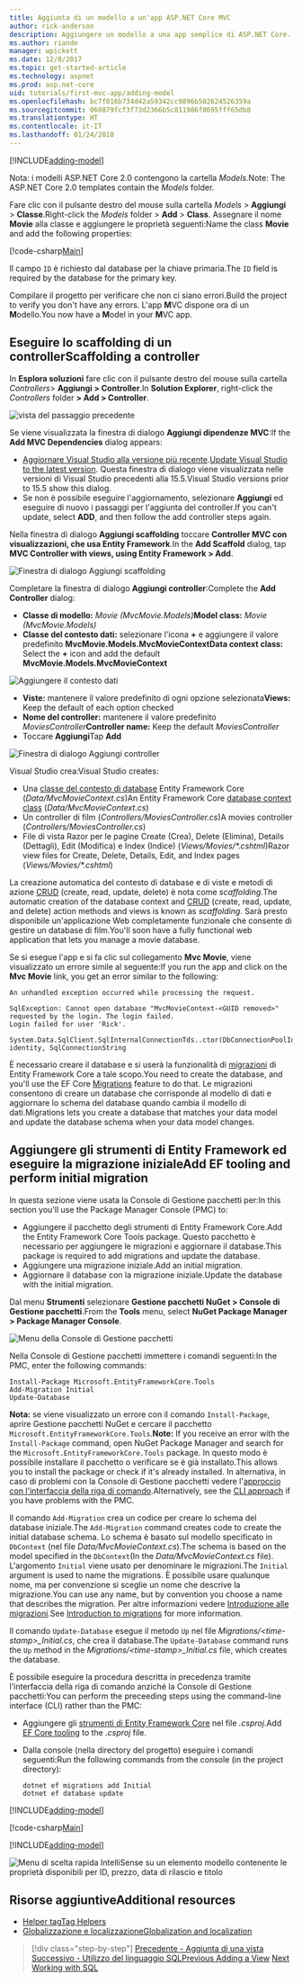 ```yaml
---
title: Aggiunta di un modello a un'app ASP.NET Core MVC
author: rick-anderson
description: Aggiungere un modello a una app semplice di ASP.NET Core.
ms.author: riande
manager: wpickett
ms.date: 12/8/2017
ms.topic: get-started-article
ms.technology: aspnet
ms.prod: asp.net-core
uid: tutorials/first-mvc-app/adding-model
ms.openlocfilehash: bc7f016b734d42a59342cc9896b502624526359a
ms.sourcegitcommit: 060879fcf3f73d2366b5c811986f8695fff65db8
ms.translationtype: HT
ms.contentlocale: it-IT
ms.lasthandoff: 01/24/2018
---
```

[!INCLUDE[adding-model](../../includes/mvc-intro/adding-model1.md)]

<span data-ttu-id="774f7-103">Nota: i modelli ASP.NET Core 2.0 contengono la cartella *Models*.</span><span class="sxs-lookup"><span data-stu-id="774f7-103">Note: The ASP.NET Core 2.0 templates contain the *Models* folder.</span></span>

<span data-ttu-id="774f7-104">Fare clic con il pulsante destro del mouse sulla cartella *Models* > **Aggiungi** > **Classe**.</span><span class="sxs-lookup"><span data-stu-id="774f7-104">Right-click the *Models* folder > **Add** > **Class**.</span></span> <span data-ttu-id="774f7-105">Assegnare il nome **Movie** alla classe e aggiungere le proprietà seguenti:</span><span class="sxs-lookup"><span data-stu-id="774f7-105">Name the class **Movie** and add the following properties:</span></span>

[!code-csharp[Main](../../tutorials/first-mvc-app/start-mvc/sample/MvcMovie/Models/MovieNoEF.cs?name=snippet_1)]

<span data-ttu-id="774f7-106">Il campo `ID` è richiesto dal database per la chiave primaria.</span><span class="sxs-lookup"><span data-stu-id="774f7-106">The `ID` field is required by the database for the primary key.</span></span> 

<span data-ttu-id="774f7-107">Compilare il progetto per verificare che non ci siano errori.</span><span class="sxs-lookup"><span data-stu-id="774f7-107">Build the project to verify you don't have any errors.</span></span> <span data-ttu-id="774f7-108">L'app **M**VC dispone ora di un **M**odello.</span><span class="sxs-lookup"><span data-stu-id="774f7-108">You now have a **M**odel in your **M**VC app.</span></span>

## <a name="scaffolding-a-controller"></a><span data-ttu-id="774f7-109">Eseguire lo scaffolding di un controller</span><span class="sxs-lookup"><span data-stu-id="774f7-109">Scaffolding a controller</span></span>

<span data-ttu-id="774f7-110">In **Esplora soluzioni** fare clic con il pulsante destro del mouse sulla cartella *Controllers*> **Aggiungi > Controller**.</span><span class="sxs-lookup"><span data-stu-id="774f7-110">In **Solution Explorer**, right-click the *Controllers* folder **> Add > Controller**.</span></span>

![vista del passaggio precedente](adding-model/_static/add_controller.png)

<span data-ttu-id="774f7-112">Se viene visualizzata la finestra di dialogo **Aggiungi dipendenze MVC**:</span><span class="sxs-lookup"><span data-stu-id="774f7-112">If the **Add MVC Dependencies** dialog appears:</span></span>

* <span data-ttu-id="774f7-113">[Aggiornare Visual Studio alla versione più recente](https://www.visualstudio.com/downloads/).</span><span class="sxs-lookup"><span data-stu-id="774f7-113">[Update Visual Studio to the latest version](https://www.visualstudio.com/downloads/).</span></span> <span data-ttu-id="774f7-114">Questa finestra di dialogo viene visualizzata nelle versioni di Visual Studio precedenti alla 15.5.</span><span class="sxs-lookup"><span data-stu-id="774f7-114">Visual Studio versions prior to 15.5 show this dialog.</span></span>
* <span data-ttu-id="774f7-115">Se non è possibile eseguire l'aggiornamento, selezionare **Aggiungi** ed eseguire di nuovo i passaggi per l'aggiunta del controller.</span><span class="sxs-lookup"><span data-stu-id="774f7-115">If you can't update, select **ADD**, and then follow the add controller steps again.</span></span>

<span data-ttu-id="774f7-116">Nella finestra di dialogo **Aggiungi scaffolding** toccare **Controller MVC con visualizzazioni, che usa Entity Framework**.</span><span class="sxs-lookup"><span data-stu-id="774f7-116">In the **Add Scaffold** dialog, tap **MVC Controller with views, using Entity Framework > Add**.</span></span>

![Finestra di dialogo Aggiungi scaffolding](adding-model/_static/add_scaffold2.png)

<span data-ttu-id="774f7-118">Completare la finestra di dialogo **Aggiungi controller**:</span><span class="sxs-lookup"><span data-stu-id="774f7-118">Complete the **Add Controller** dialog:</span></span>

* <span data-ttu-id="774f7-119">**Classe di modello:** *Movie (MvcMovie.Models)*</span><span class="sxs-lookup"><span data-stu-id="774f7-119">**Model class:** *Movie (MvcMovie.Models)*</span></span>
* <span data-ttu-id="774f7-120">**Classe del contesto dati:** selezionare l'icona **+** e aggiungere il valore predefinito **MvcMovie.Models.MvcMovieContext**</span><span class="sxs-lookup"><span data-stu-id="774f7-120">**Data context class:** Select the **+** icon and add the default **MvcMovie.Models.MvcMovieContext**</span></span>

![Aggiungere il contesto dati](adding-model/_static/dc.png)

* <span data-ttu-id="774f7-122">**Viste:** mantenere il valore predefinito di ogni opzione selezionata</span><span class="sxs-lookup"><span data-stu-id="774f7-122">**Views:** Keep the default of each option checked</span></span>
* <span data-ttu-id="774f7-123">**Nome del controller:** mantenere il valore predefinito *MoviesController*</span><span class="sxs-lookup"><span data-stu-id="774f7-123">**Controller name:** Keep the default *MoviesController*</span></span>
* <span data-ttu-id="774f7-124">Toccare **Aggiungi**</span><span class="sxs-lookup"><span data-stu-id="774f7-124">Tap **Add**</span></span>

![Finestra di dialogo Aggiungi controller](adding-model/_static/add_controller2.png)

<span data-ttu-id="774f7-126">Visual Studio crea:</span><span class="sxs-lookup"><span data-stu-id="774f7-126">Visual Studio creates:</span></span>

* <span data-ttu-id="774f7-127">Una [classe del contesto di database](xref:data/ef-mvc/intro#create-the-database-context) Entity Framework Core (*Data/MvcMovieContext.cs*)</span><span class="sxs-lookup"><span data-stu-id="774f7-127">An Entity Framework Core [database context class](xref:data/ef-mvc/intro#create-the-database-context) (*Data/MvcMovieContext.cs*)</span></span>
* <span data-ttu-id="774f7-128">Un controller di film (*Controllers/MoviesController.cs*)</span><span class="sxs-lookup"><span data-stu-id="774f7-128">A movies controller (*Controllers/MoviesController.cs*)</span></span>
* <span data-ttu-id="774f7-129">File di vista Razor per le pagine Create (Crea), Delete (Elimina), Details (Dettagli), Edit (Modifica) e Index (Indice) (*Views/Movies/&ast;.cshtml*)</span><span class="sxs-lookup"><span data-stu-id="774f7-129">Razor view files for Create, Delete, Details, Edit, and Index pages (*Views/Movies/&ast;.cshtml*)</span></span>

<span data-ttu-id="774f7-130">La creazione automatica del contesto di database e di viste e metodi di azione [CRUD](https://wikipedia.org/wiki/Create,_read,_update_and_delete) (create, read, update, delete) è nota come *scaffolding*.</span><span class="sxs-lookup"><span data-stu-id="774f7-130">The automatic creation of the database context and [CRUD](https://wikipedia.org/wiki/Create,_read,_update_and_delete) (create, read, update, and delete) action methods and views is known as *scaffolding*.</span></span> <span data-ttu-id="774f7-131">Sarà presto disponibile un'applicazione Web completamente funzionale che consente di gestire un database di film.</span><span class="sxs-lookup"><span data-stu-id="774f7-131">You'll soon have a fully functional web application that lets you manage a movie database.</span></span>

<span data-ttu-id="774f7-132">Se si esegue l'app e si fa clic sul collegamento **Mvc Movie**, viene visualizzato un errore simile al seguente:</span><span class="sxs-lookup"><span data-stu-id="774f7-132">If you run the app and click on the **Mvc Movie** link, you get an error similar to the following:</span></span>

```
An unhandled exception occurred while processing the request.

SqlException: Cannot open database "MvcMovieContext-<GUID removed>" requested by the login. The login failed.
Login failed for user 'Rick'.

System.Data.SqlClient.SqlInternalConnectionTds..ctor(DbConnectionPoolIdentity identity, SqlConnectionString 
```

<span data-ttu-id="774f7-133">È necessario creare il database e si userà la funzionalità di [migrazioni](xref:data/ef-mvc/migrations) di Entity Framework Core a tale scopo.</span><span class="sxs-lookup"><span data-stu-id="774f7-133">You need to create the database, and you'll use the EF Core [Migrations](xref:data/ef-mvc/migrations) feature to do that.</span></span> <span data-ttu-id="774f7-134">Le migrazioni consentono di creare un database che corrisponde al modello di dati e aggiornare lo schema del database quando cambia il modello di dati.</span><span class="sxs-lookup"><span data-stu-id="774f7-134">Migrations lets you create a database that matches your data model and update the database schema when your data model changes.</span></span>

## <a name="add-ef-tooling-and-perform-initial-migration"></a><span data-ttu-id="774f7-135">Aggiungere gli strumenti di Entity Framework ed eseguire la migrazione iniziale</span><span class="sxs-lookup"><span data-stu-id="774f7-135">Add EF tooling and perform initial migration</span></span>

<span data-ttu-id="774f7-136">In questa sezione viene usata la Console di Gestione pacchetti per:</span><span class="sxs-lookup"><span data-stu-id="774f7-136">In this section you'll use the Package Manager Console (PMC) to:</span></span>

* <span data-ttu-id="774f7-137">Aggiungere il pacchetto degli strumenti di Entity Framework Core.</span><span class="sxs-lookup"><span data-stu-id="774f7-137">Add the Entity Framework Core Tools package.</span></span> <span data-ttu-id="774f7-138">Questo pacchetto è necessario per aggiungere le migrazioni e aggiornare il database.</span><span class="sxs-lookup"><span data-stu-id="774f7-138">This package is required to add migrations and update the database.</span></span>
* <span data-ttu-id="774f7-139">Aggiungere una migrazione iniziale.</span><span class="sxs-lookup"><span data-stu-id="774f7-139">Add an initial migration.</span></span>
* <span data-ttu-id="774f7-140">Aggiornare il database con la migrazione iniziale.</span><span class="sxs-lookup"><span data-stu-id="774f7-140">Update the database with the initial migration.</span></span>

<span data-ttu-id="774f7-141">Dal menu **Strumenti** selezionare **Gestione pacchetti NuGet > Console di Gestione pacchetti**.</span><span class="sxs-lookup"><span data-stu-id="774f7-141">From the **Tools** menu, select **NuGet Package Manager > Package Manager Console**.</span></span>

<!-- following image shared with uid: tutorials/razor-pages/model -->
  ![Menu della Console di Gestione pacchetti](adding-model/_static/pmc.png)

<span data-ttu-id="774f7-143">Nella Console di Gestione pacchetti immettere i comandi seguenti:</span><span class="sxs-lookup"><span data-stu-id="774f7-143">In the PMC, enter the following commands:</span></span>

``` PMC
Install-Package Microsoft.EntityFrameworkCore.Tools
Add-Migration Initial
Update-Database
```

<span data-ttu-id="774f7-144">**Nota:** se viene visualizzato un errore con il comando `Install-Package`, aprire Gestione pacchetti NuGet e cercare il pacchetto `Microsoft.EntityFrameworkCore.Tools`.</span><span class="sxs-lookup"><span data-stu-id="774f7-144">**Note:** If you receive an error with the `Install-Package` command, open NuGet Package Manager and search for the `Microsoft.EntityFrameworkCore.Tools` package.</span></span> <span data-ttu-id="774f7-145">In questo modo è possibile installare il pacchetto o verificare se è già installato.</span><span class="sxs-lookup"><span data-stu-id="774f7-145">This allows you to install the package or check if it's already installed.</span></span> <span data-ttu-id="774f7-146">In alternativa, in caso di problemi con la Console di Gestione pacchetti vedere l'[approccio con l'interfaccia della riga di comando](#cli).</span><span class="sxs-lookup"><span data-stu-id="774f7-146">Alternatively, see the [CLI approach](#cli) if you have problems with the PMC.</span></span>

<span data-ttu-id="774f7-147">Il comando `Add-Migration` crea un codice per creare lo schema del database iniziale.</span><span class="sxs-lookup"><span data-stu-id="774f7-147">The `Add-Migration` command creates code to create the initial database schema.</span></span> <span data-ttu-id="774f7-148">Lo schema è basato sul modello specificato in `DbContext` (nel file *Data/MvcMovieContext.cs*).</span><span class="sxs-lookup"><span data-stu-id="774f7-148">The schema is based on the model specified in the `DbContext`(In the *Data/MvcMovieContext.cs* file).</span></span> <span data-ttu-id="774f7-149">L'argomento `Initial` viene usato per denominare le migrazioni.</span><span class="sxs-lookup"><span data-stu-id="774f7-149">The `Initial` argument is used to name the migrations.</span></span> <span data-ttu-id="774f7-150">È possibile usare qualunque nome, ma per convenzione si sceglie un nome che descrive la migrazione.</span><span class="sxs-lookup"><span data-stu-id="774f7-150">You can use any name, but by convention you choose a name that describes the migration.</span></span> <span data-ttu-id="774f7-151">Per altre informazioni vedere [Introduzione alle migrazioni](xref:data/ef-mvc/migrations#introduction-to-migrations).</span><span class="sxs-lookup"><span data-stu-id="774f7-151">See [Introduction to migrations](xref:data/ef-mvc/migrations#introduction-to-migrations) for more information.</span></span>

<span data-ttu-id="774f7-152">Il comando `Update-Database` esegue il metodo `Up` nel file *Migrations/\<time-stamp>_Initial.cs*, che crea il database.</span><span class="sxs-lookup"><span data-stu-id="774f7-152">The `Update-Database` command runs the `Up` method in the *Migrations/\<time-stamp>_Initial.cs* file, which creates the database.</span></span>

<a name="cli"></a> <span data-ttu-id="774f7-153">È possibile eseguire la procedura descritta in precedenza tramite l'interfaccia della riga di comando anziché la Console di Gestione pacchetti:</span><span class="sxs-lookup"><span data-stu-id="774f7-153">You can perform the preceeding steps using the command-line interface (CLI) rather than the PMC:</span></span>

* <span data-ttu-id="774f7-154">Aggiungere gli [strumenti di Entity Framework Core](xref:data/ef-mvc/migrations#entity-framework-core-nuget-packages-for-migrations) nel file *.csproj*.</span><span class="sxs-lookup"><span data-stu-id="774f7-154">Add [EF Core tooling](xref:data/ef-mvc/migrations#entity-framework-core-nuget-packages-for-migrations) to the *.csproj* file.</span></span>
* <span data-ttu-id="774f7-155">Dalla console (nella directory del progetto) eseguire i comandi seguenti:</span><span class="sxs-lookup"><span data-stu-id="774f7-155">Run the following commands from the console (in the project directory):</span></span>

  ```console
  dotnet ef migrations add Initial
  dotnet ef database update
  ```     
  

[!INCLUDE[adding-model](../../includes/mvc-intro/adding-model3.md)]

[!code-csharp[Main](../../tutorials/first-mvc-app/start-mvc/sample/MvcMovie/Startup.cs?name=ConfigureServices&highlight=6-7)]

[!INCLUDE[adding-model](../../includes/mvc-intro/adding-model4.md)]

![Menu di scelta rapida IntelliSense su un elemento modello contenente le proprietà disponibili per ID, prezzo, data di rilascio e titolo](adding-model/_static/ints.png)

## <a name="additional-resources"></a><span data-ttu-id="774f7-157">Risorse aggiuntive</span><span class="sxs-lookup"><span data-stu-id="774f7-157">Additional resources</span></span>

* [<span data-ttu-id="774f7-158">Helper tag</span><span class="sxs-lookup"><span data-stu-id="774f7-158">Tag Helpers</span></span>](xref:mvc/views/tag-helpers/intro)
* [<span data-ttu-id="774f7-159">Globalizzazione e localizzazione</span><span class="sxs-lookup"><span data-stu-id="774f7-159">Globalization and localization</span></span>](xref:fundamentals/localization)

>[!div class="step-by-step"]
<span data-ttu-id="774f7-160">[Precedente - Aggiunta di una vista](adding-view.md)
[Successivo - Utilizzo del linguaggio SQL](working-with-sql.md)</span><span class="sxs-lookup"><span data-stu-id="774f7-160">[Previous Adding a View](adding-view.md)
[Next Working with SQL](working-with-sql.md)</span></span>  

